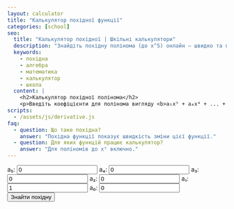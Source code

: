 ```yaml
---
layout: calculator
title: "Калькулятор похідної функції"
categories: [school]
seo:
  title: "Калькулятор похідної | Шкільні калькулятори"
  description: "Знайдіть похідну полінома (до x^5) онлайн — швидко та просто."
  keywords:
    - похідна
    - алгебра
    - математика
    - калькулятор
    - школа
  content: |
    <h2>Калькулятор похідної полінома</h2>
    <p>Введіть коефіцієнти для полінома вигляду <b>a₅x⁵ + a₄x⁴ + ... + a₁x + a₀</b> і дізнайтеся похідну.</p>
scripts:
  - /assets/js/derivative.js
faq:
  - question: Що таке похідна?
    answer: "Похідна функції показує швидкість зміни цієї функції."
  - question: Для яких функцій працює калькулятор?
    answer: "Для поліномів до x⁵ включно."
---
```


<form id="derivative-form" autocomplete="off">
  <label>
    a₅:
    <input type="number" id="d5" value="0" step="any" required>
  </label>
  <label>
    a₄:
    <input type="number" id="d4" value="0" step="any" required>
  </label>
  <label>
    a₃:
    <input type="number" id="d3" value="0" step="any" required>
  </label>
  <label>
    a₂:
    <input type="number" id="d2" value="0" step="any" required>
  </label>
  <label>
    a₁:
    <input type="number" id="d1" value="1" step="any" required>
  </label>
  <label>
    a₀:
    <input type="number" id="d0" value="0" step="any" required>
  </label>
  <button type="submit">Знайти похідну</button>
</form>
<div id="derivative-result" class="result"></div>
